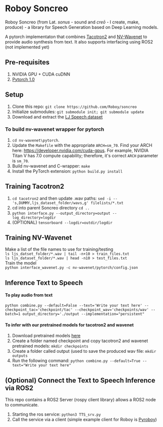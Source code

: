 # Roboy Soncreo
Roboy Soncreo (from Lat. *sonus* - sound and *creō* - I create, make, produce) - a library for Speech Generation based on Deep Learning models.

A pytorch implementaton that combines [Tacotron2] and [NV-Wavenet] to provide audio synthesis from text. It also supports interfacing using ROS2 (not implemented yet)

## Pre-requisites
1. NVIDIA GPU + CUDA cuDNN
2. [Pytorch 1.0]

## Setup
1. Clone this repo: `git clone https://github.com/Roboy/soncreo`
2. Initialize submodules: `git submodule init; git submodule update`
3. Download and extract the [LJ Speech dataset](https://keithito.com/LJ-Speech-Dataset/)
### To build nv-wavenet wrapper for pytorch
1. `cd nv-wavenet\pytorch`.
2. Update the ``Makefile`` with the appropriate ``ARCH=sm_70``. Find your ARCH here: https://developer.nvidia.com/cuda-gpus. For example, NVIDIA Titan V has 7.0 compute capability; therefore, it's correct ``ARCH`` parameter is ``sm_70``.
3. Build nv-wavenet and C-wrapper: `make`
4. Install the PyTorch extension: `python build.py install`

## Training Tacotron2
1. `cd tacotron2` and  then update .wav paths: `sed -i -- 's,DUMMY,ljs_dataset_folder/wavs,g' filelists/*.txt`
2. cd into parent Soncreo directory `cd ..`
3. `python interface.py --output_directory=output --log_directory=logdir`
4. (OPTIONAL) `tensorboard --logdir=outdir/logdir`

## Training NV-Wavenet
Make a list of the file names to use for training/testing \
`ls ljs_datset_folder/*.wav | tail -n+10 > train_files.txt`  \
`ls ljs_dataset_folder/*.wav | head -n10 > test_files.txt`  \
Train the model \
  `python interface_wavenet.py -c nv-wavenet/pytorch/config.json`

## Inference Text to Speech

#### To play audio from text
 `python combine.py --default=False --text='Write your text here' --checkpoint_tac='checkpoint/tac' --checkpoint_wav='checkpoints/wav' --batch=1 output_directory='./output --implementation="persistent"`
   
#### To infer with our pretrained models for tacotron2 and wavenet
1. Download pretrained models [here](https://drive.google.com/drive/folders/1kwyITQMFvBaQaFTihTQ8DrL_CcVeFaRh?usp=sharing) 
2. Create a folder named checkpoint and copy tacotron2 and wavenet pretrained models: `mkdir checkpoints`
3. Create a folder called output (used to save the produced wav file: `mkdir outputs`
4. Run the following command: `python combine.py --default=True --text="Write your text here"`


## (Optional) Connect the Text to Speech Inference via ROS2
This repo contains a ROS2 Server (rospy client library) allows a ROS2 node to communicate.
1. Starting the ros service: `python3 TTS_srv.py`
2. Call the service via a client (simple example client for Roboy is [Pyroboy])




[Pytorch 1.0]: https://github.com/pytorch/pytorch#installation
[Tacotron2]: https://github.com/NVIDIA/tacotron2
[NV-Wavenet]: https://github.com/NVIDIA/nv-wavenet/
[Pyroboy]: https://github.com/Roboy/pyroboy
